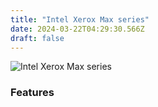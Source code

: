 ```yaml
---
title: "Intel Xerox Max series"
date: 2024-03-22T04:29:30.566Z
draft: false
---
```

![Intel Xerox Max series](https://www.intel.com/content/dam/www/central-libraries/us/en/images/2022-11/newsroom-intel-xeon-cpu-max-series-badge.png.rendition.intel.web.1280.720.png)
### Features

